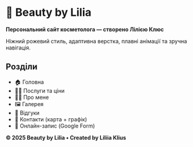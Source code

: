 # 🌸 Beauty by Lilia
**Персональний сайт косметолога — створено Лілією Клюс**

Ніжний рожевий стиль, адаптивна верстка, плавні анімації та зручна навігація.

## Розділи
- 🏠 Головна
- 💆‍♀️ Послуги та ціни
- 👩‍⚕️ Про мене
- 🖼️ Галерея
- 💬 Відгуки
- 📍 Контакти (карта + графік)
- 📅 Онлайн-запис (Google Form)

**© 2025 Beauty by Lilia • Created by Liliia Klius**
